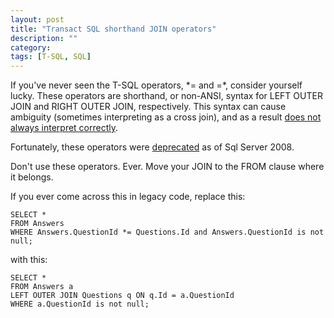 ```yaml
---
layout: post
title: "Transact SQL shorthand JOIN operators"
description: ""
category: 
tags: [T-SQL, SQL]
---
```



If you've never seen the T-SQL operators, \*= and =\*, consider yourself lucky. These operators are shorthand, or non-ANSI, syntax
for LEFT OUTER JOIN and RIGHT OUTER JOIN, respectively. This syntax can cause ambiguity (sometimes interpreting as a cross join), and as a result [does not always interpret correctly](https://msdn.microsoft.com/en-us/library/aa213228%28v=sql.80%29.aspx).

Fortunately, these operators were [deprecated](https://msdn.microsoft.com/en-us/library/ms143729%28d=lightweight,v=sql.100%29.aspx) as of Sql Server 2008. 

Don't use these operators. Ever. Move your JOIN to the FROM clause where it belongs.

If you ever come across this in legacy code, replace this:

	SELECT *
	FROM Answers
	WHERE Answers.QuestionId *= Questions.Id and Answers.QuestionId is not null;

with this:

	SELECT * 
	FROM Answers a
	LEFT OUTER JOIN Questions q ON q.Id = a.QuestionId
	WHERE a.QuestionId is not null;